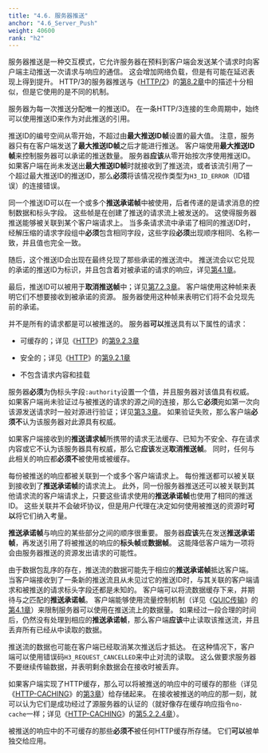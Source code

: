 ```yaml
---
title: "4.6. 服务器推送"
anchor: "4.6_Server_Push"
weight: 40600
rank: "h2"
---
```


服务器推送是一种交互模式，它允许服务器在预料到客户端会发送某个请求时向客户端主动推送一次请求与响应的通信。
这会增加网络负载，但是有可能在延迟表现上得到提升。
HTTP/3的服务器推送与《[HTTP/2]()》的[第8.2章]()中的描述十分相似，但是它使用的是不同的机制。

服务器为每一次推送分配唯一的推送ID。
在一条HTTP/3连接的生命周期中，始终可以使用推送ID来作为对此推送的引用。

推送ID的编号空间从零开始，不超过由**最大推送ID帧**设置的最大值。
注意，服务器只有在客户端发送了**最大推送ID帧**之后才能进行推送。
客户端使用**最大推送ID帧**来控制服务器可以承诺的推送数量。
服务器**应该**从零开始按次序使用推送ID。
如果客户端在尚未发送出**最大推送ID帧**时就接收到了推送流，或者该流引用了一个超过最大推送ID的推送ID，那么**必须**将该情况视作类型为`H3_ID_ERROR`（ID错误）的连接错误。

同一个推送ID可以在一个或多个**推送承诺帧**中被使用，后者传递的是请求消息的控制数据和标头字段。
这些帧是在创建了推送的请求流上被发送的。
这使得服务器推送能够被关联到某个客户端请求上。
当多条请求流中承诺了相同的推送ID时，经解压缩的请求字段组中**必须**包含相同字段，这些字段**必须**出现顺序相同、名称一致，并且值也完全一致。

随后，这个推送ID会出现在最终兑现了那些承诺的推送流中。
推送流会以它兑现的承诺的推送ID为标识，并且包含着对被承诺的请求的响应，详见[第4.1章]()。

最后，推送ID可以被用于**取消推送帧**中；详见[第7.2.3章]()。
客户端使用这种帧来表明它们不想要接收到被承诺的资源。
服务器使用这种帧来表明它们将不会兑现先前的承诺。

并不是所有的请求都是可以被推送的。
服务器**可以**推送具有以下属性的请求：

* 可缓存的；详见《[HTTP]()》的[第9.2.3章]()

* 安全的；详见《[HTTP]()》的[第9.2.1章]()

* 不包含请求内容和挂载

服务器**必须**为伪标头字段`:authority`设置一个值，并且服务器对该值具有权威。
如果客户端尚未验证过与被推送的请求的源之间的连接，那么它**必须**宛如第一次向该源发送请求时一般对源进行验证；详见[第3.3章]()。
如果验证失败，那么客户端**必须不**认为该服务器对此源具有权威。

如果客户端接收到的**推送请求帧**所携带的请求无法缓存、已知为不安全、存在请求内容或它不认为该服务器具有权威，那么它**应该**发送**取消推送帧**。
同时，任何与此相关的响应都**必须不**被使用或被缓存。

每份被推送的响应都被关联到一个或多个客户端请求上。
每份推送都可以被关联到接收到了**推送承诺帧**的请求流上。
此外，同一份服务器推送还可以被关联到其他请求流的客户端请求上，只要这些请求使用的**推送承诺帧**也使用了相同的推送ID。
这些关联并不会破坏协议，但是用户代理在决定如何使用被推送的资源时**可以**将它们纳入考量。

**推送承诺帧**与响应的某些部分之间的顺序很重要。
服务器**应该**先在发送**推送承诺帧**，再发送引用了将被推送的响应的**标头帧**或**数据帧**。
这能降低客户端为一项将会由服务器推送的资源发出请求的可能性。

由于数据包乱序的存在，推送流的数据可能先于相应的**推送承诺帧**抵达客户端。
当客户端接收到了一条新的推送流且从未见过它的推送ID时，与其关联的客户端请求和被推送的请求标头字段还都是未知的。
客户端可以将流数据缓存下来，并期待与之匹配的**推送承诺帧**。
客户端能够使用流量控制机制（详见《[QUIC传输]()》的[第4.1章]()）来限制服务器可以使用在推送流上的数据量。
如果经过一段合理的时间后，仍然没有处理到相应的**推送承诺帧**，那么客户端**应该**中止读取该推送流，并且丢弃所有已经从中读取的数据。

推送流的数据也可能在客户端已经取消某次推送后才抵达。
在这种情况下，客户端可以使用错误码`H3_REQUEST_CANCELLED`来中止对流的读取。
这么做要求服务器不要继续传输数据，并表明剩余数据会在接收时被丢弃。

如果客户端实现了HTTP缓存，那么可以将被推送的响应中的可缓存的那些（详见《[HTTP-CACHING]()》的[第3章]()）给存储起来。
在接收被推送的响应的那一刻，就可以认为它们是成功经过了源服务器的认证的（就好像存在缓存响应指令`no-cache`一样；详见《[HTTP-CACHING]()》的[第5.2.2.4章]()）。

被推送的响应中的不可缓存的那些**必须不**被任何HTTP缓存所存储。
它们**可以**被单独交给应用。
